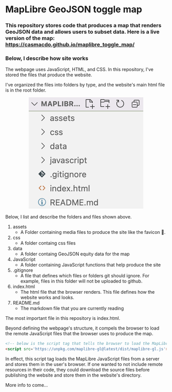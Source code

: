 # MapLibre GeoJSON toggle map

### This repository stores code that produces a map that renders GeoJSON data and allows users to subset data. Here is a live version of the map: <https://casmacdo.github.io/maplibre_toggle_map/>

### Below, I describe how site works

The webpage uses JavaScript, HTML, and CSS. In this repository, I've stored the files that produce the website.

I've organized the files into folders by type, and the website's main html file is in the root folder.

<p align="center" >
  <img alt="Repo Structure" src="assets/repo_struct.png" >
</p>

Below, I list and describe the folders and files shown above.

1. assets
    - A Folder containing media files to produce the site like the favicon 🐶.
2. css
    - A folder containg css files
3. data
    - A folder containg GeoJSON equity data for the map
4. JavaScript
    - A folder containing JavaScript functions that help produce the site
5. .gitignore
    - A file that defines which files or folders git should ignore. For example, files in this folder will not be uploaded to github.
6. index.html
    - The html file that the browser renders. This file defines how the website works and looks.
7. README.md
    - The markdown file that you are currently reading

The most important file in this repository is index.html.

Beyond defining the webpage's structure, it compels the browser to load the remote JavaScript files that the browser uses to produce the map.

```html
<!-- below is the script tag that tells the browser to load the MapLibre JavaScript files  -->
<script src='https://unpkg.com/maplibre-gl@latest/dist/maplibre-gl.js'></script> 

```

In effect, this script tag loads the MapLibre JavaScript files from a server and stores them in the user's browser. If one wanted to not include remote resources in their code, they could download the source files before publishing the website and store them in the website's directory.

More info to come...
